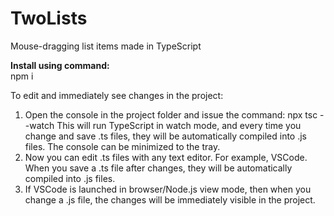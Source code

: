 # TwoLists
Mouse-dragging list items made in TypeScript

**Install using command:**  
npm i

To edit and immediately see changes in the project:
1. Open the console in the project folder and issue the command:
npx tsc --watch
This will run TypeScript in watch mode, and every time you change and save .ts files, they will be automatically compiled into .js files. The console can be minimized to the tray.
1. Now you can edit .ts files with any text editor. For example, VSCode. When you save a .ts file after changes, they will be automatically compiled into .js files.
1. If VSCode is launched in browser/Node.js view mode, then when you change a .js file, the changes will be immediately visible in the project.
